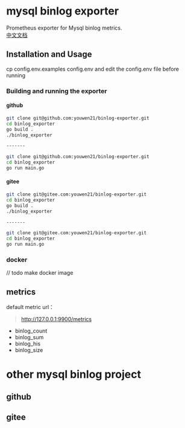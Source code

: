 # mysql binlog exporter
Prometheus exporter for Mysql binlog metrics.  
[中文文档](readme_cn.md)

## Installation and Usage
cp config.env.examples config.env and edit the config.env file before running

### Building and running the exporter
#### github
```bash
git clone git@github.com:youwen21/binlog-exporter.git
cd binlog_exporter
go build .
./binlog_exporter

-------

git clone git@github.com:youwen21/binlog-exporter.git
cd binlog_exporter
go run main.go

```

#### gitee
```bash
git clone git@gitee.com:youwen21/binlog-exporter.git
cd binlog_exporter
go build .
./binlog_exporter

-------

git clone git@gitee.com:youwen21/binlog-exporter.git
cd binlog_exporter
go run main.go

```

### docker
// todo make docker image


## metrics
default metric url：
> http://127.0.0.1:9900/metrics

 - binlog_count
 - binlog_sum
 - binlog_his
 - binlog_size


# other mysql binlog project

## github

## gitee











